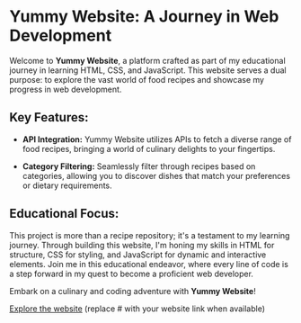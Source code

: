 # Yummy Website: A Journey in Web Development

Welcome to **Yummy Website**, a platform crafted as part of my educational journey in learning HTML, CSS, and JavaScript. This website serves a dual purpose: to explore the vast world of food recipes and showcase my progress in web development.

## Key Features:

- **API Integration:** Yummy Website utilizes APIs to fetch a diverse range of food recipes, bringing a world of culinary delights to your fingertips.

- **Category Filtering:** Seamlessly filter through recipes based on categories, allowing you to discover dishes that match your preferences or dietary requirements.

## Educational Focus:

This project is more than a recipe repository; it's a testament to my learning journey. Through building this website, I'm honing my skills in HTML for structure, CSS for styling, and JavaScript for dynamic and interactive elements. Join me in this educational endeavor, where every line of code is a step forward in my quest to become a proficient web developer.

Embark on a culinary and coding adventure with **Yummy Website**!

[Explore the website](#) (replace # with your website link when available)
